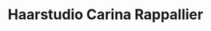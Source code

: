 ---
title: "Haarstudio Carina Rappallier"
url: /winnenden/haarstudio-carina-rappallier/
shop: Friseur
---
